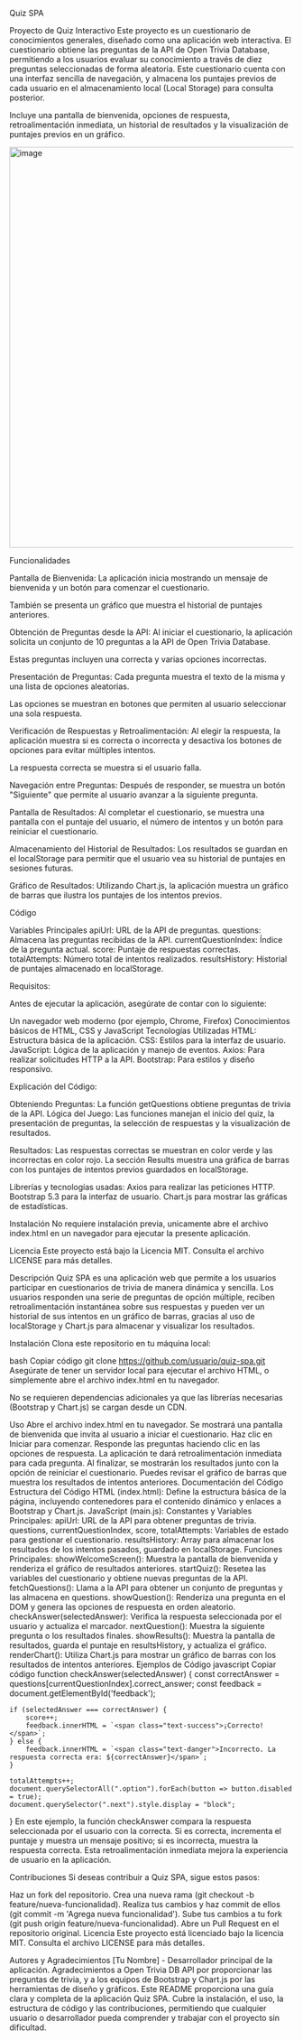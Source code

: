 Quiz SPA


Proyecto de Quiz Interactivo
Este proyecto es un cuestionario de conocimientos generales, diseñado como una aplicación web interactiva. 
El cuestionario obtiene las preguntas de la API de Open Trivia Database, permitiendo a los usuarios evaluar su conocimiento a través de diez preguntas seleccionadas de forma aleatoria. 
Este cuestionario cuenta con una interfaz sencilla de navegación, y almacena los puntajes previos de cada usuario en el almacenamiento local (Local Storage) para consulta posterior.



Incluye una pantalla de bienvenida, opciones de respuesta, retroalimentación inmediata, un historial de resultados y la visualización de puntajes previos en un gráfico.


<img width="710" alt="image" src="https://github.com/user-attachments/assets/db771ccc-4a63-473b-9d66-20eee1b3228f">



Funcionalidades

Pantalla de Bienvenida: La aplicación inicia mostrando un mensaje de bienvenida y un botón para comenzar el cuestionario. 

También se presenta un gráfico que muestra el historial de puntajes anteriores.

Obtención de Preguntas desde la API: Al iniciar el cuestionario, la aplicación solicita un conjunto de 10 preguntas a la API de Open Trivia Database.

Estas preguntas incluyen una correcta y varias opciones incorrectas.

Presentación de Preguntas: Cada pregunta muestra el texto de la misma y una lista de opciones aleatorias. 

Las opciones se muestran en botones que permiten al usuario seleccionar una sola respuesta.

Verificación de Respuestas y Retroalimentación: Al elegir la respuesta, la aplicación muestra si es correcta o incorrecta y desactiva los botones de opciones para evitar múltiples intentos. 

La respuesta correcta se muestra si el usuario falla.

Navegación entre Preguntas: Después de responder, se muestra un botón "Siguiente" que permite al usuario avanzar a la siguiente pregunta.

Pantalla de Resultados: Al completar el cuestionario, se muestra una pantalla con el puntaje del usuario, el número de intentos y un botón para reiniciar el cuestionario.

Almacenamiento del Historial de Resultados: Los resultados se guardan en el localStorage para permitir que el usuario vea su historial de puntajes en sesiones futuras.

Gráfico de Resultados: Utilizando Chart.js, la aplicación muestra un gráfico de barras que ilustra los puntajes de los intentos previos.

Código

Variables Principales
apiUrl: URL de la API de preguntas.
questions: Almacena las preguntas recibidas de la API.
currentQuestionIndex: Índice de la pregunta actual.
score: Puntaje de respuestas correctas.
totalAttempts: Número total de intentos realizados.
resultsHistory: Historial de puntajes almacenado en localStorage.


Requisitos:

Antes de ejecutar la aplicación, asegúrate de contar con lo siguiente:

Un navegador web moderno (por ejemplo, Chrome, Firefox)
Conocimientos básicos de HTML, CSS y JavaScript
Tecnologías Utilizadas
HTML: Estructura básica de la aplicación.
CSS: Estilos para la interfaz de usuario.
JavaScript: Lógica de la aplicación y manejo de eventos.
Axios: Para realizar solicitudes HTTP a la API.
Bootstrap: Para estilos y diseño responsivo.

Explicación del Código:


Obteniendo Preguntas: La función getQuestions obtiene preguntas de trivia de la API.
Lógica del Juego: Las funciones manejan el inicio del quiz, la presentación de preguntas, la selección de respuestas y la visualización de resultados.

Resultados:
Las respuestas correctas se muestran en color verde y las incorrectas en color rojo.
La sección Results muestra una gráfica de barras con los puntajes de intentos previos guardados en localStorage.

Librerías y tecnologías usadas:
Axios para realizar las peticiones HTTP.
Bootstrap 5.3 para la interfaz de usuario.
Chart.js para mostrar las gráficas de estadísticas.

Instalación
No requiere instalación previa, unicamente abre el archivo index.html en un navegador para ejecutar la presente aplicación.

Licencia
Este proyecto está bajo la Licencia MIT. Consulta el archivo LICENSE para más detalles.

Descripción
Quiz SPA es una aplicación web que permite a los usuarios participar en cuestionarios de trivia de manera dinámica y sencilla. Los usuarios responden una serie de preguntas de opción múltiple, reciben retroalimentación instantánea sobre sus respuestas y pueden ver un historial de sus intentos en un gráfico de barras, gracias al uso de localStorage y Chart.js para almacenar y visualizar los resultados.

Instalación
Clona este repositorio en tu máquina local:

bash
Copiar código
git clone https://github.com/usuario/quiz-spa.git
Asegúrate de tener un servidor local para ejecutar el archivo HTML, o simplemente abre el archivo index.html en tu navegador.

No se requieren dependencias adicionales ya que las librerías necesarias (Bootstrap y Chart.js) se cargan desde un CDN.

Uso
Abre el archivo index.html en tu navegador.
Se mostrará una pantalla de bienvenida que invita al usuario a iniciar el cuestionario.
Haz clic en Iniciar para comenzar.
Responde las preguntas haciendo clic en las opciones de respuesta. La aplicación te dará retroalimentación inmediata para cada pregunta.
Al finalizar, se mostrarán los resultados junto con la opción de reiniciar el cuestionario.
Puedes revisar el gráfico de barras que muestra los resultados de intentos anteriores.
Documentación del Código
Estructura del Código
HTML (index.html): Define la estructura básica de la página, incluyendo contenedores para el contenido dinámico y enlaces a Bootstrap y Chart.js.
JavaScript (main.js):
Constantes y Variables Principales:
apiUrl: URL de la API para obtener preguntas de trivia.
questions, currentQuestionIndex, score, totalAttempts: Variables de estado para gestionar el cuestionario.
resultsHistory: Array para almacenar los resultados de los intentos pasados, guardado en localStorage.
Funciones Principales:
showWelcomeScreen(): Muestra la pantalla de bienvenida y renderiza el gráfico de resultados anteriores.
startQuiz(): Resetea las variables del cuestionario y obtiene nuevas preguntas de la API.
fetchQuestions(): Llama a la API para obtener un conjunto de preguntas y las almacena en questions.
showQuestion(): Renderiza una pregunta en el DOM y genera las opciones de respuesta en orden aleatorio.
checkAnswer(selectedAnswer): Verifica la respuesta seleccionada por el usuario y actualiza el marcador.
nextQuestion(): Muestra la siguiente pregunta o los resultados finales.
showResults(): Muestra la pantalla de resultados, guarda el puntaje en resultsHistory, y actualiza el gráfico.
renderChart(): Utiliza Chart.js para mostrar un gráfico de barras con los resultados de intentos anteriores.
Ejemplos de Código
javascript
Copiar código
function checkAnswer(selectedAnswer) {
    const correctAnswer = questions[currentQuestionIndex].correct_answer;
    const feedback = document.getElementById('feedback');

    if (selectedAnswer === correctAnswer) {
        score++;
        feedback.innerHTML = `<span class="text-success">¡Correcto!</span>`;
    } else {
        feedback.innerHTML = `<span class="text-danger">Incorrecto. La respuesta correcta era: ${correctAnswer}</span>`;
    }

    totalAttempts++;
    document.querySelectorAll(".option").forEach(button => button.disabled = true);
    document.querySelector(".next").style.display = "block";
}
En este ejemplo, la función checkAnswer compara la respuesta seleccionada por el usuario con la correcta. Si es correcta, incrementa el puntaje y muestra un mensaje positivo; si es incorrecta, muestra la respuesta correcta. Esta retroalimentación inmediata mejora la experiencia de usuario en la aplicación.

Contribuciones
Si deseas contribuir a Quiz SPA, sigue estos pasos:

Haz un fork del repositorio.
Crea una nueva rama (git checkout -b feature/nueva-funcionalidad).
Realiza tus cambios y haz commit de ellos (git commit -m 'Agrega nueva funcionalidad').
Sube tus cambios a tu fork (git push origin feature/nueva-funcionalidad).
Abre un Pull Request en el repositorio original.
Licencia
Este proyecto está licenciado bajo la licencia MIT. Consulta el archivo LICENSE para más detalles.

Autores y Agradecimientos
[Tu Nombre] - Desarrollador principal de la aplicación.
Agradecimientos a Open Trivia DB API por proporcionar las preguntas de trivia, y a los equipos de Bootstrap y Chart.js por las herramientas de diseño y gráficos.
Este README proporciona una guía clara y completa de la aplicación Quiz SPA. Cubre la instalación, el uso, la estructura de código y las contribuciones, permitiendo que cualquier usuario o desarrollador pueda comprender y trabajar con el proyecto sin dificultad.
